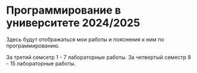 # Программирование в университете 2024/2025

Здесь будут отображаться мои работы и пояснения к ним по программированию.

За третий семсетр 1 - 7 лабораторные работы.
За четвертый семестр 8 - 15 лабораторные работы.
